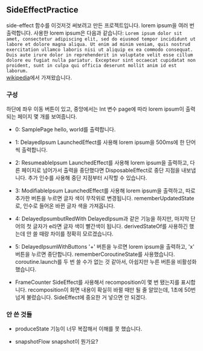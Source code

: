 ## SideEffectPractice
side-effect 함수를 이것저것 써보려고 만든 프로젝트입니다. lorem ipsum을 여러 번 출력합니다.
사용한 lorem ipsum은 다음과 같습니다: `Lorem ipsum dolor sit amet, consectetur adipiscing elit, sed do eiusmod tempor incididunt ut labore et dolore magna aliqua. Ut enim ad minim veniam, quis nostrud exercitation ullamco laboris nisi ut aliquip ex ea commodo consequat. Duis aute irure dolor in reprehenderit in voluptate velit esse cillum dolore eu fugiat nulla pariatur. Excepteur sint occaecat cupidatat non proident, sunt in culpa qui officia deserunt mollit anim id est laborum.`  
[wikipedia](https://en.wikipedia.org/wiki/Lorem_ipsum)에서 가져왔습니다.

### 구성
하단에 좌우 이동 버튼이 있고, 중앙에서는 Int 변수 page에 따라 lorem ipsum이 출력되는 페이지 몇 개를 보여줍니다.

- 0: SamplePage
  hello, world를 출력합니다.

- 1: DelayedIpsum
  LaunchedEffect를 사용해 lorem ipsum을 500ms에 한 단어씩 출력합니다.

- 2: ResumeableIpsum
  LaunchedEffect를 사용해 lorem ipsum을 출력하고, 다른 페이지로 넘어가서 출력을 중단했다면 DisposableEffect로 중단 지점을 내보냅니다.
  추가 인수를 사용해 중단 지점부터 시작할 수 있습니다.

- 3: ModifiableIpsum
  LaunchedEffect를 사용해 lorem ipsum을 출력하고, 따로 추가한 버튼을 누르면 글자 색이 무작위로 변경됩니다.
  rememberUpdatedState로, 인수로 들어온 바뀐 글자 색을 가져옵니다.

- 4: DelayedIpsumbutRedWith
  DelayedIpsum과 같은 기능을 하지만, 마지막 단어의 첫 글자가 e라면 글자 색이 빨간색이 됩니다.
  derivedStateOf를 사용하긴 했는데 안 쓸 때랑 차이를 정확히 모르겠습니다.

- 5: DelayedIpsumWithButtons
  '+' 버튼을 누르면 lorem ipsum을 출력하고, 'x' 버튼을 누르면 중단합니다.
  rememberCoroutineState를 사용했습니다. 
  coroutine.launch를 두 번 쓸 수가 없는 것 같아서, 아쉽지만 누른 버튼을 비활성화했습니다.

- FrameCounter
  SideEffect를 사용해서 recomposition이 몇 번 됐는지를 표시합니다.
  recomposition이 화면 내용이 확실히 바뀔 때만 될 줄 알았는데, 1초에 50번 넘게 불렸습니다. SideEffect에 중요한 거 넣으면 안 되겠다.

### 안 쓴 것들
  
- produceState
  기능이 너무 복잡해서 이해를 못 했습니다.

- snapshotFlow
  snapshot이 뭔가요?